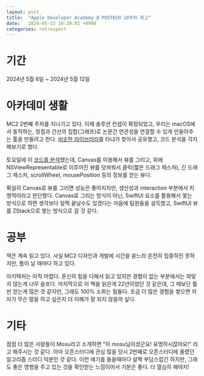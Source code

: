 ```yaml
---
layout: post
title:  "Apple Developer Academy @ POSTECH 10주차 회고"
date:   2024-05-12 10:20:02 +0900
categories: retrospect
---
```


# 기간
2024년 5월 6일 ~ 2024년 5월 12일

# 아카데미 생활
MC2 2번째 주차를 지나가고 있다. 이제 솔루션 컨셉이 확정되었고, 우리는 macOS에서 동작하는, 정점과 간선의 집합(그래프)로 논문간 연관성을 연결할 수 있게 만들어주는 툴을 만들려고 한다. [비슷한 라이브러리](https://github.com/AudioKit/Flow)를 타냐가 찾아서 공유했고, 코드 분석을 각자 해보기로 했다.

토요일에 이 [코드를 분석](https://chongin12.notion.site/AudioKit-Flow-aa867decfad443fd862e8a6674d3fabd)했는데, Canvas를 이용해서 뷰를 그리고, 위에 NSViewRepresentable로 이루어진 뷰를 덧씌워서 클릭(짧은 드래그 제스처), 긴 드래그 제스처, scrollWheel, mousePosition 등의 정보를 얻는 뷰다.

확실히 Canvas로 뷰를 그리면 성능은 좋아지지만, 생산성과 interaction 부분에서 치명적이라고 판단했다. Canvas로 그리는 방식이 아닌, SwiftUI 요소를 활용해서 쌓는 방식으로 하면 생각보다 일찍 끝날수도 있겠다는 마음에 팀원들을 설득했고, SwiftUI 뷰를 ZStack으로 쌓는 방식으로 갈 것 같다.

# 공부
책은 계속 읽고 있다. 사실 MC2 디자인과 개발에 시간을 쏟느라 온전히 집중하진 못하지만, 틈이 날 때마다 하고 있다.

아키텍처는 아직 어렵다. 혼신의 힘을 다해서 읽고 있지만 경험이 없는 부분에서는 와닿지 않는게 너무 슬프다. 마지막으로 이 책을 읽은게 22년이었던 것 같은데, 그 때보단 훨씬 얻는게 많은 것 같지만, 그래도 100% 소화는 힘들다. 조금 더 많은 경험을 쌓으면 저자가 무슨 말을 하고 싶은지 더 이해가 잘 되지 않을까 싶다.

# 기타
점점 더 많은 사람들이 Mosu라고 소개하면 "아 mosu님이셨군요! 유명하시잖아요!" 라고 해주시는 것 같다. 아마 오픈스터디에 관심 많을 당시 2번째로 오픈스터디에 올렸던 알고리즘 스터디 덕분인 것 같다. 이런 얘기를 들을때마다 살짝 부담스럽긴 하지만, 그래도 좋은 영향을 주고 있는 것을 확인받는 느낌이어서 기분은 좋다. 더 열심히 해야지!